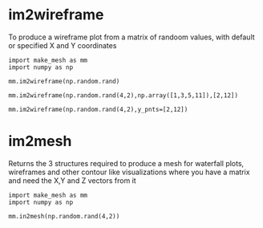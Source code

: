 # im2wireframe
To produce a wireframe plot from a matrix of randoom values, with default or specified X and Y coordinates

```
import make_mesh as mm
import numpy as np

mm.im2wireframe(np.random.rand)

mm.im2wireframe(np.random.rand(4,2),np.array([1,3,5,11]),[2,12])

mm.im2wireframe(np.random.rand(4,2),y_pnts=[2,12])
```


# im2mesh
Returns the 3 structures required to produce a mesh for waterfall plots, wireframes and other contour like visualizations where you have a matrix and need the X,Y and Z vectors from it

```
import make_mesh as mm
import numpy as np

mm.in2mesh(np.random.rand(4,2))
```
